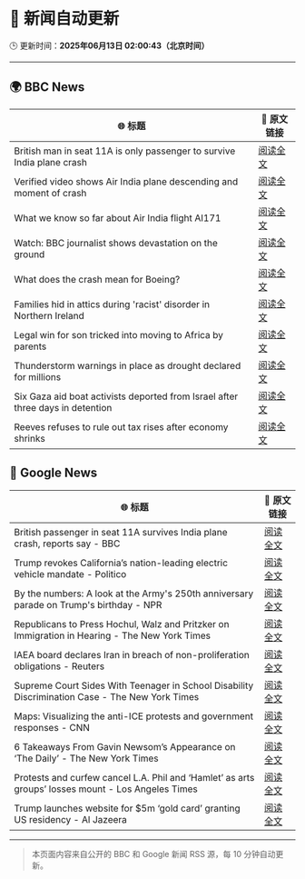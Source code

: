 # 🧠 新闻自动更新

🕒 更新时间：**2025年06月13日 02:00:43（北京时间）**

---

## 🌍 BBC News

| 🌐 标题 | 🔗 原文链接 |
|--------|-------------|
| British man in seat 11A is only passenger to survive India plane crash | [阅读全文](https://www.bbc.com/news/articles/ce3v6drp96zo) |
| Verified video shows Air India plane descending and moment of crash | [阅读全文](https://www.bbc.com/news/videos/cy4kxq9e9gqo) |
| What we know so far about Air India flight AI171 | [阅读全文](https://www.bbc.com/news/articles/c5y5nq170z4o) |
| Watch: BBC journalist shows devastation on the ground | [阅读全文](https://www.bbc.com/news/videos/cglew301349o) |
| What does the crash mean for Boeing? | [阅读全文](https://www.bbc.com/news/articles/cje7542k0gno) |
| Families hid in attics during 'racist' disorder in Northern Ireland | [阅读全文](https://www.bbc.com/news/articles/c20xrq9vzz7o) |
| Legal win for son tricked into moving to Africa by parents | [阅读全文](https://www.bbc.com/news/articles/clyg0p88z83o) |
| Thunderstorm warnings in place as drought declared for millions | [阅读全文](https://www.bbc.com/news/articles/c14k6vp62zxo) |
| Six Gaza aid boat activists deported from Israel after three days in detention | [阅读全文](https://www.bbc.com/news/articles/cx273w1032yo) |
| Reeves refuses to rule out tax rises after economy shrinks | [阅读全文](https://www.bbc.com/news/articles/cy5e6ly9qq3o) |

## 📰 Google News

| 🌐 标题 | 🔗 原文链接 |
|--------|-------------|
| British passenger in seat 11A survives India plane crash, reports say - BBC | [阅读全文](https://news.google.com/rss/articles/CBMiWkFVX3lxTE9CZVpXMV9lbm9yQlB5bG9jNEE5V01FRWd3WUtiWWFZcExoa3RfaXZkblZWWi1qUlMyRGFYOEprMHNfcDdyc0V0NkhMT3JxZEFMUzRyM1lKbXpHUdIBX0FVX3lxTFAzOHhkZWZ2UXJtV1VjVFVtY2ktRDFXTlVkMTFNM096ZEJaWUZUVGlMbkk3YlJKUnpUWXAtRWxxV09GUGw3eTVjVGdhdUYyVkZjOTFhbjE1d0drakRnNzI0?oc=5) |
| Trump revokes California’s nation-leading electric vehicle mandate - Politico | [阅读全文](https://news.google.com/rss/articles/CBMitgFBVV95cUxPMTl5cDVEQWpwaTZ0Mjk1bDd4bVN6UmpnZ1hRbldnQjNRdldocFd0TmFGVWlxZnYzRFpJRl9VSnZtRVktMlZQNWl2aXFwbllCVW95QV9tZXRYZy16Z0lBVVBOLXpmWmN2emRseldwNEhuZ3hRV3hld3haem9OZDJVVlRxLS03ZXcxdTZtQjQtcFo0LVF5Z0hIVXJ6T2ZWUS1pdkg0QTR3dTZCR0lOclVwajZPR0xrdw?oc=5) |
| By the numbers: A look at the Army's 250th anniversary parade on Trump's birthday - NPR | [阅读全文](https://news.google.com/rss/articles/CBMiiwFBVV95cUxOQWhkOW9qbWp2RVpHRWtfSV94Q1pqLVVpX2Jlck8yMDZaOHpXMFVtMVpQdzc2bFZwVXJLVmg0dGhSTmxkaDB6WGJrb2plYWQzbGw3MEdNVGJ3dElEM2hXbm5KWDRRVzJPbENxeFpmMk9JVkxMenB4YW1pdFBJTm0zR3R3WDl6allwZ3k0?oc=5) |
| Republicans to Press Hochul, Walz and Pritzker on Immigration in Hearing - The New York Times | [阅读全文](https://news.google.com/rss/articles/CBMingFBVV95cUxORVhKM0ZSR2QwcVhqdXVrNW5YXzRtWWJ1NXBNeWZ1WHRHa2NmTVBSNndSb2YwZFV6d1kxOXVkM09Ob3kzWWVZT2kxZm5xWkhudlNHM2dvdXRLVjB2Vml3STB4WGtJaTIzMmxhQkRWN081bHlBUkFJcWlyNFlUWElQMV9kR1hlR2VxT1RBTUFqRVNDMXpUQmRDSjV2Z01iQQ?oc=5) |
| IAEA board declares Iran in breach of non-proliferation obligations - Reuters | [阅读全文](https://news.google.com/rss/articles/CBMiugFBVV95cUxPd0FVeDlJMlZfYW5Ub0lFRm50czlyUVZhMURQU21CN0kxWGpxcEg0Mm4xV2ZzZGlwTXVQbnpBeFNCczBENHFuVzNUdEZ4R285Zlk2aS1pdkhWcGtwRDBjOTNXb3NNR1NKb0dIeGdOTFJhaHNmYW1rZ1ZSb0lGSGtrTjdpdlR6cVVJQXdURHJuVkdvZDlCcGNncEJ5ZVd6S1JlZGQ0aFc5WGRZc2hXY0xBU1Zncy15X0pSRUE?oc=5) |
| Supreme Court Sides With Teenager in School Disability Discrimination Case - The New York Times | [阅读全文](https://news.google.com/rss/articles/CBMif0FVX3lxTFBkWV9uUkxxeldTcHZWa3NPMkVvRzdIZXdaWFd5dTRqTzhlM1ZlMlVvLVFIZWZhLUtwWmNTTzVmVExiNXVBVjNla1l0NV9XQXdIWkZWQlNRbjM5VzlSZmhxU1pYVEVEeE8ybkFseWdUOUtKTG1iVk9OOHR2OEtvNUE?oc=5) |
| Maps: Visualizing the anti-ICE protests and government responses - CNN | [阅读全文](https://news.google.com/rss/articles/CBMiXkFVX3lxTE5iT0o1Q19pSldoTXJDZ0tzODh2Z2Jhd1ZXU3JNSlBTWEdUSkxYeERxeHBmWEUxOXE0TnotQTBEX1B1NTNtSjZweGI1V3hOSlRydTRBWjdkSjVpVFQwSFHSAWNBVV95cUxOemdqNkk2OWsyNzB0NkZsZGRORWNodXFuSVozRGNRdTJtWHVQTDM5Nm1JUmJ6d3A4RXNOMTUteFBsdEF1clp1OGRYb2dFdzVUWFlnV19fZGRlNnJqUVJUYXFiVU0?oc=5) |
| 6 Takeaways From Gavin Newsom’s Appearance on ‘The Daily’ - The New York Times | [阅读全文](https://news.google.com/rss/articles/CBMijAFBVV95cUxNUVBTa25iQ2pRWk1ORWE5X2Y2WFZDZ3J2bnM2a0FBdHpRcm9MZUlZSVJiMlFoU2RXeDJobHk2R19iRGNfb3JfLUJhSGd5dkFFRDI1NjVPaUkzYndQcVRxX2FoMDdpS1RBQ29OX2t0R2oyY2V1X2ZxdWFUOWZFRWJsbVBLOHdlcGxPZXNhNg?oc=5) |
| Protests and curfew cancel L.A. Phil and ‘Hamlet’ as arts groups’ losses mount - Los Angeles Times | [阅读全文](https://news.google.com/rss/articles/CBMiywFBVV95cUxNdnJrd3RXSi01MkJZVkU5WnlWWE4zYWdqZEQzdGNtdEdjX3VpdDN5SncxTks2VEJ3aElhZkxMblpod0ktb1k1aFNrdi1zSHlOZ1FmQWRwVlJOaFktRzhqYlB5ZFZrVm10N09RRFZrZHRBeVJqR1NDMnBNM1lTQUNRekw5aTFHeDZFaElJa3c1S3dWUHBBclpoN2RGbVlBSHRGWEQzeW5NbjFrbUhDTGZ3SEF1VVp2V1Q2S2Z1bjRGdlFIYmEtbV84VkE3VQ?oc=5) |
| Trump launches website for $5m ‘gold card’ granting US residency - Al Jazeera | [阅读全文](https://news.google.com/rss/articles/CBMiqAFBVV95cUxPYm1yNENrVGZyVXF6Yms3NzJqTEpIa1RYVzVPQ1hEbUE3V0hxeTNBUjJXSVMzY3M1bC1Wck15dFNoWGQ0QkVlSGRLTHM3NWdRQXNVak9WcV83Q3RGYjExSmV4UHo2ZmdkTXFkbU1fS05XekFDWllzaFdZQVFOUFFfZkRRS0RKNTAzc3EzRngxOGxfN2FVT1N5dmVVVEk5RjFJWEl3TFMxelDSAa4BQVVfeXFMTnIxSTAzd01YSnNBRC1nY1dxMjhSYUVQUkV0SzVYWEs0dEJ6VVJCNU9MYWRCb3JpTFVSSXpNY1EtM2VLWkRJLUJ0cnRGN2hMcjJPT0JaZWdRVFcxM0tDOHg4bm9ackdINFRlTXFoMV9XTE1KVV95SUJjOVdzVnVNNHJQbnk3RXBMdk9uWktHV2ktOHUtTTI5S19QeHFHUzhabkJqTnE0djFFLWdrS1J3?oc=5) |

---
> 本页面内容来自公开的 BBC 和 Google 新闻 RSS 源，每 10 分钟自动更新。